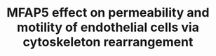 ---
annotations:
- id: CL:0000115
  parent: native cell
  type: Cell Type Ontology
  value: endothelial cell
- id: DOID:2394
  parent: disease of cellular proliferation
  type: Disease Ontology
  value: ovarian cancer
- id: CL:0000057
  parent: animal cell
  type: Cell Type Ontology
  value: fibroblast
- id: PW:0000605
  parent: disease pathway
  type: Pathway Ontology
  value: cancer pathway
authors:
- Khanspers
- Fehrhart
description: Proposed signaling pathways by which MFAP5 induces LPP expression and
  increases the permeability and motility of endothelial cells via cytoskeleton rearrangement.
  The activation of the MFAP5-mediated signaling cascade in endothelial cells up-regulates
  LPP expression and subsequently promotes the motility of endothelial cells and the
  permeability of the endothelial cell monolayer.   Adapted from supplemental figure
  11 from [https://www.ncbi.nlm.nih.gov/pmc/articles/PMC5785271/ Leung et al].
last-edited: 2019-11-29
ndex: ec937476-8b6b-11eb-9e72-0ac135e8bacf
organisms:
- Homo sapiens
redirect_from:
- /index.php/Pathway:WP4560
- /instance/WP4560
- /instance/WP4560_rr108134
revision: r108134
schema-jsonld:
- '@context': https://schema.org/
  '@id': https://wikipathways.github.io/pathways/WP4560.html
  '@type': Dataset
  creator:
    '@type': Organization
    name: WikiPathways
  description: Proposed signaling pathways by which MFAP5 induces LPP expression and
    increases the permeability and motility of endothelial cells via cytoskeleton
    rearrangement. The activation of the MFAP5-mediated signaling cascade in endothelial
    cells up-regulates LPP expression and subsequently promotes the motility of endothelial
    cells and the permeability of the endothelial cell monolayer.   Adapted from supplemental
    figure 11 from [https://www.ncbi.nlm.nih.gov/pmc/articles/PMC5785271/ Leung et
    al].
  keywords:
  - ACTN1
  - CREB1
  - Ca2+
  - ITGAV
  - ITGB3
  - ITPR1
  - JUN
  - LPP
  - MAPK1
  - MAPK3
  - MFAP5
  - MYL2
  - MYLK
  - PLCG1
  - PRKCQ
  - PTK2
  - PXN
  - TJP1
  - VCL
  license: CC0
  name: MFAP5 effect on permeability and motility of endothelial cells via cytoskeleton
    rearrangement
seo: CreativeWork
title: MFAP5 effect on permeability and motility of endothelial cells via cytoskeleton
  rearrangement
wpid: WP4560
---